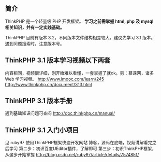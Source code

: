 ## 简介  
ThinkPHP 是一个轻量级 PHP 开发框架。
**学习之前需掌握 html, php 及 mysql 相关知识，并有一定实践基础。**

ThinkPHP 目前有版本 3.2，不同版本文件结构相差较大。建议先学习 3.1 版本。遇到问题搜索时，注意版本号。

## ThinkPHP 3.1 版本学习视频以下两套  
内容相同，视频很详细，刚开始难以看懂，一套掌握了就ok。另：慕课网，诸多 Web 学习视频。
http://www.imooc.com/learn/245
http://www.thinkphp.cn/document/313.html

## ThinkPHP 3.1 版本手册  
遇到基础知识问题可查阅
http://doc.thinkphp.cn/manual/

## ThinkPHP 3.1 入门小项目  
见 ruby97 使用ThinkPHP框架快速开发网站 博客，源码在底端，视频讲解看完之后学习
第二步：初识百度UEditor插件，了解即可
第三步：初识ThinkPHP框架，从这步开始掌握
http://blog.csdn.net/ruby97/article/details/7574851/